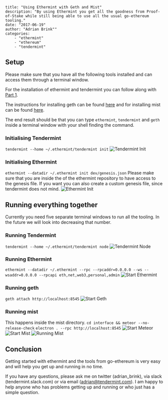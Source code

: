 ~~~
title: "Using Ethermint with Geth and Mist"
description: "By using Ethermint you get all the goodness from Proof-of-Stake while still being able to use all the usual go-ethereum tooling."
date: "2017-06-19"
author: "Adrian Brink""
categories:
    - "ethermint"
    - "ethereum"
    - "tendermint"
~~~

## Setup
Please make sure that you have all the following tools installed and can access them through a terminal window.

For the installation of ethermint and tendermint you can follow along with [Part 1](https://tendermint.com/blog/introduction-to-ethermint).

The instructions for installing geth can be found [here](https://github.com/ethereum/go-ethereum) and for installing mist can be found
[here](https://github.com/ethereum/mist).

The end result should be that you can type `ethermint`, `tendermint` and `geth` inside a terminal window with your shell finding the command.

### Initialising Tendermint
`tendermint --home ~/.ethermint/tendermint init`
<img alt="Tendermint Init" src="../static/images/ethermint_geth_mist_1.png">

### Initialising Ethermint
`ethermint --datadir ~/.ethermint init dev/genesis.json`
Please make sure that you are inside the of the ethermint repository to have access to the genesis file. If you want you can also create
a custom genesis file, since tendermint does not mind.
<img alt="Ethermint Init" src="../static/images/ethermint_geth_mist_2.png">

## Running everything together
Currently you need five separate terminal windows to run all the tooling. In the future we will look into decreasing that number.

### Running Tendermint
`tendermint --home ~/.ethermint/tendermint node`
<img alt="Tendermint Node" src="../static/images/ethermint_geth_mist_3.png">

### Running Ethermint
`ethermint --datadir ~/.ethermint --rpc --rpcaddr=0.0.0.0 --ws --wsaddr=0.0.0.0 --rpcapi eth,net,web3,personal,admin`
<img alt="Start Ethermint" src="../static/images/ethermint_geth_mist_4.png">

### Running geth
`geth attach http://localhost:8545`
<img alt="Start Geth" src="../static/images/ethermint_geth_mist_5.png">

### Running mist
This happens inside the mist directory.
`cd interface && meteor --no-release-check`
`electron . --rpc http://localhost:8545`
<img alt="Start Meteor" src="../static/images/ethermint_geth_mist_6.png">
<img alt="Start Mist" src="../static/images/ethermint_geth_mist_7.png">
<img alt="Running Mist" src="../static/images/ethermint_geth_mist_7.png">

## Conclusion
Getting started with ethermint and the tools from go-ethereum is very easy and will help you get up and running in no time.

If you have any questions, please ask me on twitter (adrian_brink), via slack (tendermint.slack.com) or via email (adrian@tendermint.com).
I am happy to help anyone who has problems getting up and running or who just has a simple question.
 
